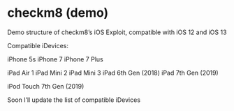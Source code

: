 # checkm8 (demo)
Demo structure of checkm8’s iOS Exploit, compatible with iOS 12 and iOS 13

Compatible iDevices:

iPhone 5s
iPhone 7
iPhone 7 Plus


iPad Air 1
iPad Mini 2
iPad Mini 3
iPad 6th Gen (2018)
iPad 7th Gen (2019) 


iPod Touch 7th Gen (2019)



Soon I’ll update the list of compatible iDevices


